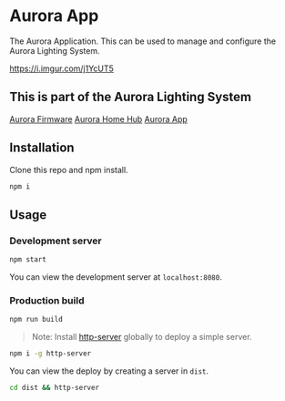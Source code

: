 # Aurora App

The Aurora Application. This can be used to manage and configure the Aurora Lighting System.

https://i.imgur.com/j1YcUT5

## This is part of the Aurora Lighting System

[Aurora Firmware](https://github.com/ZackMattor/aurora-firmware)
[Aurora Home Hub](https://github.com/ZackMattor/aurora-home-hub)
[Aurora App](https://github.com/ZackMattor/aurora-app-v2)

## Installation

Clone this repo and npm install.

```bash
npm i
```

## Usage

### Development server

```bash
npm start
```

You can view the development server at `localhost:8080`.

### Production build

```bash
npm run build
```

> Note: Install [http-server](https://www.npmjs.com/package/http-server) globally to deploy a simple server.

```bash
npm i -g http-server
```

You can view the deploy by creating a server in `dist`.

```bash
cd dist && http-server
```
